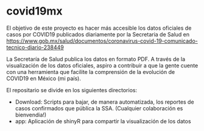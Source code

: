 # covid19mx

El objetivo de este proyecto es hacer más accesible los datos oficiales de casos por COVID19 publicados diariamente por la Secretaria de Salud en https://www.gob.mx/salud/documentos/coronavirus-covid-19-comunicado-tecnico-diario-238449

La Secretaría de Salud publica los datos en formato PDF. A través de la visualización de los datos oficiales, aspiro a contribuir a que la gente cuente con una herramienta que
facilite la comprensión de la evolución de COVID19 en México (mi país).


El repositario se divide en los siguientes directorios:

- Download: Scripts para bajar, de manera automatizada, los reportes de casos confirmados que pública la SSA. (Cualquier colaboración es bienvendia!)
- app: Aplicación de shinyR para compartir la visualización de los datos
